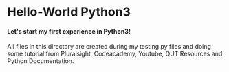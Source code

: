 <h1>Hello-World Python3</h1>
<h4>Let's start my first experience in Python3!</h4>
<p>All files in this directory are created during my testing py files and doing some tutorial from Pluralsight, Codeacademy, Youtube, QUT Resources and Python Documentation.</p>

